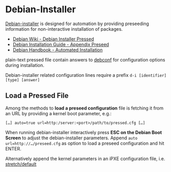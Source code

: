# Debian-Installer

[Debian-installer][installer] is designed for automation by providing preseeding information for non-interactive installation of packages. 

* [Debian Wiki - Debian Installer Pressed][pressed]
* [Debian Installation Guide - Appendix Preseed][appendix]
* [Debian Handbook - Automated Installation][debbook]

plain-text pressed file contain answers to [debconf][debconf] for configuration options during installation.

Debian-installer related configuration lines require a prefix `d-i [identifier] [type] [answer]` 

## Load a Pressed File

Among the methods to **load a preseed configuration** file is fetching it from an URL by providing a kernel boot parameter, e.g.: 

```
[…] auto=true url=http:/server:<port>/path/to/pressed.cfg […]
```

When running debian-installer interactively press **ESC on the Debian Boot Screen** to adjust the debian-installer parameters. Append `auto url=http://…/preseed.cfg` as option to load a preseed configuration and hit ENTER.

Alternatively append the kernel parameters in an iPXE configuration file, i.e. [stretch/default](stretch/default)


[appendix]: https://www.debian.org/releases/stable/amd64/apb.html.en
[pressed]: https://wiki.debian.org/DebianInstaller/Preseed
[debbook]: https://debian-handbook.info/browse/stable/sect.automated-installation.html
[debconf]: https://manpages.debian.org/stretch/debconf/debconf.1.en.html
[installer]: https://www.debian.org/devel/debian-installer/
